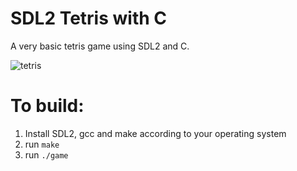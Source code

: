 # SDL2 Tetris with C

A very basic tetris game using SDL2 and C.


![tetris](https://github.com/vdiezel/sdl_tetris/assets/37934155/f7e7215e-5f45-4f17-b3fb-f9467363bcea)


# To build:

1. Install SDL2, gcc and make according to your operating system
2. run `make`
3. run `./game`
